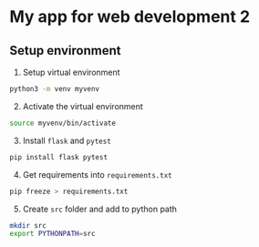 # My app for web development 2

## Setup environment

1. Setup virtual environment

```bash
python3 -m venv myvenv
```

2. Activate the virtual environment

```bash
source myvenv/bin/activate
```

3. Install `flask` and `pytest`

```bash
pip install flask pytest
```

4. Get requirements into `requirements.txt`

```bash
pip freeze > requirements.txt
```

5. Create  `src` folder and add to python path

```bash
mkdir src
export PYTHONPATH=src
```


